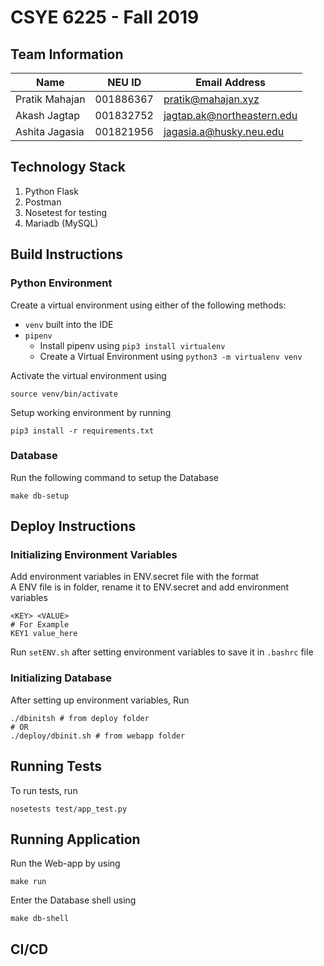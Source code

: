 # CSYE 6225 - Fall 2019

## Team Information

| Name | NEU ID | Email Address |
| --- | --- | --- |
| Pratik Mahajan | 001886367 | pratik@mahajan.xyz |
| Akash Jagtap | 001832752 | jagtap.ak@northeastern.edu |
| Ashita Jagasia | 001821956 | jagasia.a@husky.neu.edu |

## Technology Stack

1. Python Flask
2. Postman
3. Nosetest for testing
4. Mariadb (MySQL)

## Build Instructions
### Python Environment
Create a virtual environment using either of the following methods:
- `venv` built into the IDE
- `pipenv`
    - Install pipenv using `pip3 install virtualenv`
    - Create a Virtual Environment using `python3 -m virtualenv venv`

Activate the virtual environment using 
```
source venv/bin/activate
```

Setup working environment by running 
```
pip3 install -r requirements.txt
```

### Database
Run the following command to setup the Database

```shell script
make db-setup
```
## Deploy Instructions

### Initializing Environment Variables 
Add environment variables in ENV.secret file with the format <br/>
A ENV file is in folder, rename it to ENV.secret and add environment variables
```shell script
<KEY> <VALUE>
# For Example
KEY1 value_here
```

Run `setENV.sh` after setting environment variables to save it in `.bashrc` file

### Initializing Database
After setting up environment variables, Run 
```shell script
./dbinitsh # from deploy folder 
# OR
./deploy/dbinit.sh # from webapp folder
```

## Running Tests
To run tests, run
```shell script
nosetests test/app_test.py
```

## Running Application
Run the Web-app by using 
```shell script
make run
```

Enter the Database shell using 
```shell script
make db-shell
```

## CI/CD
```

